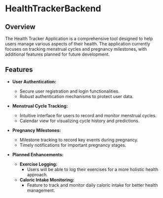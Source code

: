# HealthTrackerBackend

## Overview

The Health Tracker Application is a comprehensive tool designed to help users manage various aspects of their health. The application currently focuses on tracking menstrual cycles and pregnancy milestones, with additional features planned for future development.

## Features

- **User Authentication:**
  - Secure user registration and login functionalities.
  - Robust authentication mechanisms to protect user data.

- **Menstrual Cycle Tracking:**
  - Intuitive interface for users to record and monitor menstrual cycles.
  - Calendar view for visualizing cycle history and predictions.

- **Pregnancy Milestones:**
  - Milestone tracking to record key events during pregnancy.
  - Timely notifications for important pregnancy stages.

- **Planned Enhancements:**
  - **Exercise Logging:**
    - Users will be able to log their exercises for a more holistic health approach.
  - **Caloric Intake Monitoring:**
    - Feature to track and monitor daily caloric intake for better health management.

